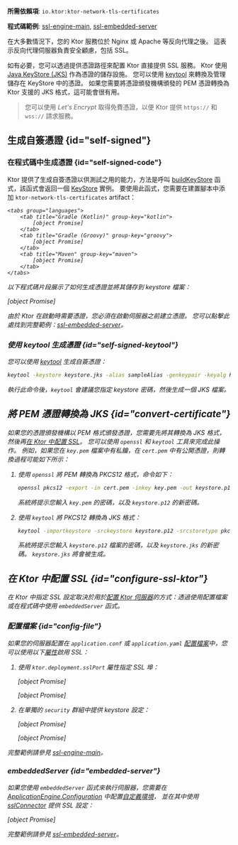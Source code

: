 [//]: # (title: Ktor Server 中的 SSL 與憑證)

<show-structure for="chapter" depth="2"/>
<primary-label ref="server-plugin"/>

<tldr>
<p>
<b>所需依賴項</b>: <code>io.ktor:ktor-network-tls-certificates</code>
</p>
<p>
<b>程式碼範例</b>: 
<a href="https://github.com/ktorio/ktor-documentation/tree/%ktor_version%/codeSnippets/snippets/ssl-engine-main">ssl-engine-main</a>, 
<a href="https://github.com/ktorio/ktor-documentation/tree/%ktor_version%/codeSnippets/snippets/ssl-embedded-server">ssl-embedded-server</a>
</p>
</tldr>

在大多數情況下，您的 Ktor 服務位於 Nginx 或 Apache 等反向代理之後。
這表示反向代理伺服器負責安全顧慮，包括 SSL。

如有必要，您可以透過提供憑證路徑來配置 Ktor 直接提供 SSL 服務。
Ktor 使用 [Java KeyStore (JKS)](https://docs.oracle.com/javase/8/docs/api/java/security/KeyStore.html) 作為憑證的儲存設施。
您可以使用 [keytool](https://docs.oracle.com/javase/8/docs/technotes/tools/unix/keytool.html) 來轉換及管理儲存在 KeyStore 中的憑證。
如果您需要將憑證頒發機構頒發的 PEM 憑證轉換為 Ktor 支援的 JKS 格式，這可能會很有用。

> 您可以使用 _Let's Encrypt_ 取得免費憑證，以便 Ktor 提供 `https://` 和 `wss://` 請求服務。

## 生成自簽憑證 {id="self-signed"}

### 在程式碼中生成憑證 {id="self-signed-code"}

Ktor 提供了生成自簽憑證以供測試之用的能力，方法是呼叫
[buildKeyStore](https://api.ktor.io/ktor-network/ktor-network-tls/ktor-network-tls-certificates/io.ktor.network.tls.certificates/build-key-store.html)
函式，該函式會返回一個
[KeyStore](https://docs.oracle.com/en/java/javase/17/docs/api/java.base/java/security/KeyStore.html) 實例。
要使用此函式，您需要在建置腳本中添加 `ktor-network-tls-certificates` artifact：

<var name="artifact_name" value="ktor-network-tls-certificates"/>

    <tabs group="languages">
        <tab title="Gradle (Kotlin)" group-key="kotlin">
            [object Promise]
        </tab>
        <tab title="Gradle (Groovy)" group-key="groovy">
            [object Promise]
        </tab>
        <tab title="Maven" group-key="maven">
            [object Promise]
        </tab>
    </tabs>
    

以下程式碼片段展示了如何生成憑證並將其儲存到 keystore 檔案：

[object Promise]

由於 Ktor 在啟動時需要憑證，您必須在啟動伺服器之前建立憑證。
您可以點擊此處找到完整範例：[ssl-embedded-server](https://github.com/ktorio/ktor-documentation/tree/%ktor_version%/codeSnippets/snippets/ssl-embedded-server)。

### 使用 keytool 生成憑證 {id="self-signed-keytool"}

您可以使用 [keytool](https://docs.oracle.com/javase/8/docs/technotes/tools/unix/keytool.html) 生成自簽憑證：

```Bash
keytool -keystore keystore.jks -alias sampleAlias -genkeypair -keyalg RSA -keysize 4096 -validity 3 -dname 'CN=localhost, OU=ktor, O=ktor, L=Unspecified, ST=Unspecified, C=US'
```

執行此命令後，`keytool` 會建議您指定 keystore 密碼，然後生成一個 JKS 檔案。

## 將 PEM 憑證轉換為 JKS {id="convert-certificate"}

如果您的憑證頒發機構以 PEM 格式頒發憑證，您需要先將其轉換為 JKS 格式，然後再[在 Ktor 中配置 SSL](#configure-ssl-ktor)。
您可以使用 `openssl` 和 `keytool` 工具來完成此操作。
例如，如果您在 `key.pem` 檔案中有私鑰，在 `cert.pem` 中有公開憑證，則轉換過程可能如下所示：

1. 使用 `openssl` 將 PEM 轉換為 PKCS12 格式，命令如下：
   ```Bash
   openssl pkcs12 -export -in cert.pem -inkey key.pem -out keystore.p12 -name "sampleAlias"
   ```
   系統將提示您輸入 `key.pem` 的密碼，以及 `keystore.p12` 的新密碼。

2. 使用 `keytool` 將 PKCS12 轉換為 JKS 格式：
   ```Bash
   keytool -importkeystore -srckeystore keystore.p12 -srcstoretype pkcs12 -destkeystore keystore.jks
   ```
   系統將提示您輸入 `keystore.p12` 檔案的密碼，以及 `keystore.jks` 的新密碼。
   `keystore.jks` 將會被生成。

## 在 Ktor 中配置 SSL {id="configure-ssl-ktor"}

在 Ktor 中指定 SSL 設定取決於用於[配置 Ktor 伺服器](server-create-and-configure.topic)的方式：透過使用配置檔案或在程式碼中使用 `embeddedServer` 函式。

### 配置檔案 {id="config-file"}

如果您的伺服器配置在 `application.conf`
或 `application.yaml` [配置檔案](server-configuration-file.topic)中，您可以使用以下[屬性](server-configuration-file.topic#predefined-properties)啟用 SSL：

1. 使用 `ktor.deployment.sslPort` 屬性指定 SSL 埠：

   <tabs group="config">
   <tab title="application.conf" group-key="hocon">

   [object Promise]

   </tab>
   <tab title="application.yaml" group-key="yaml">

   [object Promise]

   </tab>
   </tabs>

2. 在單獨的 `security` 群組中提供 keystore 設定：

   <tabs group="config">
   <tab title="application.conf" group-key="hocon">

   [object Promise]

   </tab>
   <tab title="application.yaml" group-key="yaml">

   [object Promise]

   </tab>
   </tabs>

完整範例請參見 [ssl-engine-main](https://github.com/ktorio/ktor-documentation/tree/%ktor_version%/codeSnippets/snippets/ssl-engine-main)。

### embeddedServer {id="embedded-server"}

如果您使用 `embeddedServer` 函式來執行伺服器，您需要在
[ApplicationEngine.Configuration](https://api.ktor.io/ktor-server/ktor-server-core/io.ktor.server.engine/-application-engine/-configuration/index.html)
中配置[自定義環境](server-configuration-code.topic#embedded-custom)，
並在其中使用 [sslConnector](https://api.ktor.io/ktor-server/ktor-server-core/io.ktor.server.engine/ssl-connector.html) 提供 SSL 設定：

[object Promise]

完整範例請參見 [ssl-embedded-server](https://github.com/ktorio/ktor-documentation/tree/%ktor_version%/codeSnippets/snippets/ssl-embedded-server)。